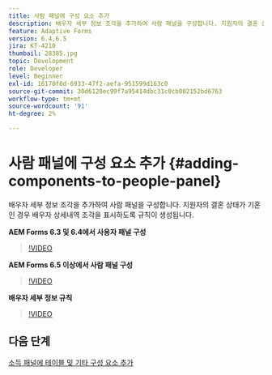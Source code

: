 ```yaml
---
title: 사람 패널에 구성 요소 추가
description: 배우자 세부 정보 조각을 추가하여 사람 패널을 구성합니다. 지원자의 결혼 상태가 기혼인 경우 배우자 상세내역 조각을 표시하도록 규칙이 생성됩니다.
feature: Adaptive Forms
version: 6.4,6.5
jira: KT-4210
thumbail: 28385.jpg
topic: Development
role: Developer
level: Beginner
exl-id: 16170f0d-6933-47f2-aefa-951599d163c0
source-git-commit: 30d6120ec99f7a95414dbc31c0cb002152bd6763
workflow-type: tm+mt
source-wordcount: '91'
ht-degree: 2%

---
```


# 사람 패널에 구성 요소 추가 {#adding-components-to-people-panel}

배우자 세부 정보 조각을 추가하여 사람 패널을 구성합니다. 지원자의 결혼 상태가 기혼인 경우 배우자 상세내역 조각을 표시하도록 규칙이 생성됩니다.

**AEM Forms 6.3 및 6.4에서 사용자 패널 구성**

>[!VIDEO](https://video.tv.adobe.com/v/22193?quality=12&learn=on)

**AEM Forms 6.5 이상에서 사람 패널 구성**

>[!VIDEO](https://video.tv.adobe.com/v/28385?quality=12&learn=on)

**배우자 세부 정보 규칙**

>[!VIDEO](https://video.tv.adobe.com/v/22195?quality=12&learn=on)

## 다음 단계

[소득 패널에 테이블 및 기타 구성 요소 추가](./adding-table-to-income-panel.md)
